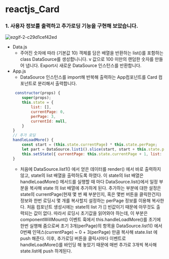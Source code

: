 # reactjs_Card
### 1. 사용자 정보를 출력하고 추가로딩 기능을 구현해 보았습니다.
![ezgif-2-c29d1cef42ed](https://user-images.githubusercontent.com/38427658/53080001-071a0880-353b-11e9-96b1-bc60d8a519b5.gif)

* Data.js
    * 주어진 숫자에 따라 (기본값 10) 객체를 담은 배열을 반환하는 list()를 포함하는 class DataSource를 생성합니니다. v 값으로 100 미만의 랜덤한 숫자를 만들어 냅니다. Export시 새로운 DataSource 인스턴스를 반환합니다.
* App.js
    * DataSource 인스턴스를 import해 반복해 출력하는 App컴포넌트를 Card 컴포넌트로 분리해서 출력합니다.
    ```js
     constructor(props) {
        super(props);
        this.state = {
            list: [],
            currentPage: 0,
            perPage: 3,
            currentId: null,
        }
    }
    // 추가 로딩
    handleLoadMore() {
        const start = (this.state.currentPage) * this.state.perPage;
        let part = DataSource.list1().slice(start, start + this.state.perPage);
        this.setState({ currentPage: this.state.currentPage + 1, list: this.state.list.concat(part) });
    }
    ```
    * 처음에 DataSource.list1() 에서 얻은 데이터를 render() 에서 바로 출력하지 않고, state의 list 배열을 출력하도록 하였다. 이 state의 list 배열은 handleLoadMore() 메서드를 실행할 때 마다 DataSource.list()에서 일정 부분을 복사해 state 의 list 배열에 추가하게 된다. 추가하는 부분에 대한 설정은 state의 currentPage(현재 몇 번 째 부분인지, 혹은 몇번 버튼을 클릭한건지) 정보와 한번 로딩시 몇 개를 복사할지 설정하는 perPage 정보를 이용해 복사한다. 처음 컴포넌트 생성시에는 state의 list 가 [] 빈값이기 때문에 아무것도 출력되는 값이 없다. 따라서 로딩시 초기값을 읽어와야 하는데, 이 부분은 componentWillMount() 이벤트 훅에서 this.handleLoadMore()를 초기에 한번 실행해 줌으로써 초기 3개(perPage)의 항목을 DataSource.list1() 에서 0번째 인덱스(currentPage) ~ 0 + 3(perPage) 만큼 복사해 state.list 에 push 해준다. 이후, 추가로딩 버튼을 클릭시마다 이벤트로 handleLoadMore()를 바인딩 해 놓았기 때문에 매번 추가로 3개씩 복사해 state.list에 push 하게된다.